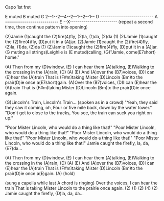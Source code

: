 Capo 1st fret

E  muted
B  muted
G  2--1--2--4--2--1--2--1--
D  ---------------------------
A  ---------------------------
E --X------------------------
(repeat a second time, then continue pattern into opening)

(2)Jamie (1)caught the (2)fire(4)fly, (2)la, (1)da, (2)da (1)
(2)Jamie (1)caught the (2)fire(4)fly,  (D)put it in a (A)jar.
(2)Jamie (1)caught the (2)fire(4)fly, (2)la, (1)da, (2)da (1)
(2)Jamie (1)caught the (2)fire(4)fly,  (D)put it in a (A)jar.
(G muting all strings)Leighlie is (E muted)calling, (G)"Jamie, come(E7short) home."

(A) Then from my (D)window, (E) I can hear them (A)talking,
(E)Walking to the crossing in the (A)rain, (D) (A) (E)
And (A)over the (B7)voices, (D)I can (E)hear the (A)train
That is (F#m)taking Mister (D)Lincoln (Bm)to the prair(D)ie once a(E7short)gain.
(A)Over the (B7)voices, (D)I can (E)hear the (A)train
That is (F#m)taking Mister (D)Lincoln (Bm)to the prair(D)ie once again.

(G)Lincoln's Train, Lincoln's Train…
 (spoken as in a crowd)
"Yeah, they said they saw it coming, oh,
Four or five mile back, down by the water tower."
"Don't get to close to the tracks,
You see, the train can suck you right on up."

"Poor Mister Lincoln, who would do a thing like that!"
"Poor Mister Lincoln, who would do a thing like that!"
"Poor Mister Lincoln, who would do a thing like that!"
"Poor Mister Lincoln, who would do a thing like that!"
"Poor Mister Lincoln, who would do a thing like that!"
Jamie caught the firefly, la, da, (E7)da…

(A) Then from my (D)window, (E) I can hear them (A)talking,
(E)Walking to the crossing in the (A)rain, (D) (A) (E)
And (A)over the (B7)voices, (D)I can (E)hear the (A)train
That is (F#m)taking Mister (D)Lincoln (Bm)to the prair(D)ie once a(E)gain. (A) (hold)

(sung a capella while last A chord is ringing)
Over the voices, I can hear the train
That is taking Mister Lincoln to the prairie once again.
(2) (1) (2) (4) (2) Jamie caught the firefly, (D)la, da, da…
